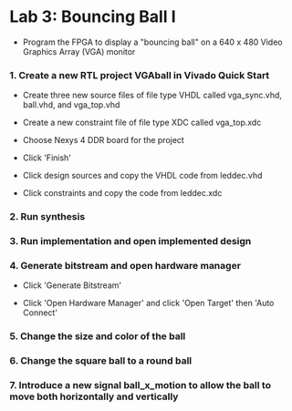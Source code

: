 # Lab 3: Bouncing Ball I

* Program the FPGA to display a "bouncing ball" on a 640 x 480 Video Graphics Array (VGA) monitor

### 1. Create a new RTL project VGAball in Vivado Quick Start

* Create three new source files of file type VHDL called vga_sync.vhd, ball.vhd, and vga_top.vhd

* Create a new constraint file of file type XDC called vga_top.xdc

* Choose Nexys 4 DDR board for the project

* Click 'Finish'

* Click design sources and copy the VHDL code from leddec.vhd

* Click constraints and copy the code from leddec.xdc

### 2. Run synthesis

### 3. Run implementation and open implemented design

### 4. Generate bitstream and open hardware manager

* Click 'Generate Bitstream'

* Click 'Open Hardware Manager' and click 'Open Target' then 'Auto Connect'

### 5. Change the size and color of the ball

### 6. Change the square ball to a round ball

### 7. Introduce a new signal ball_x_motion to allow the ball to move both horizontally and vertically
